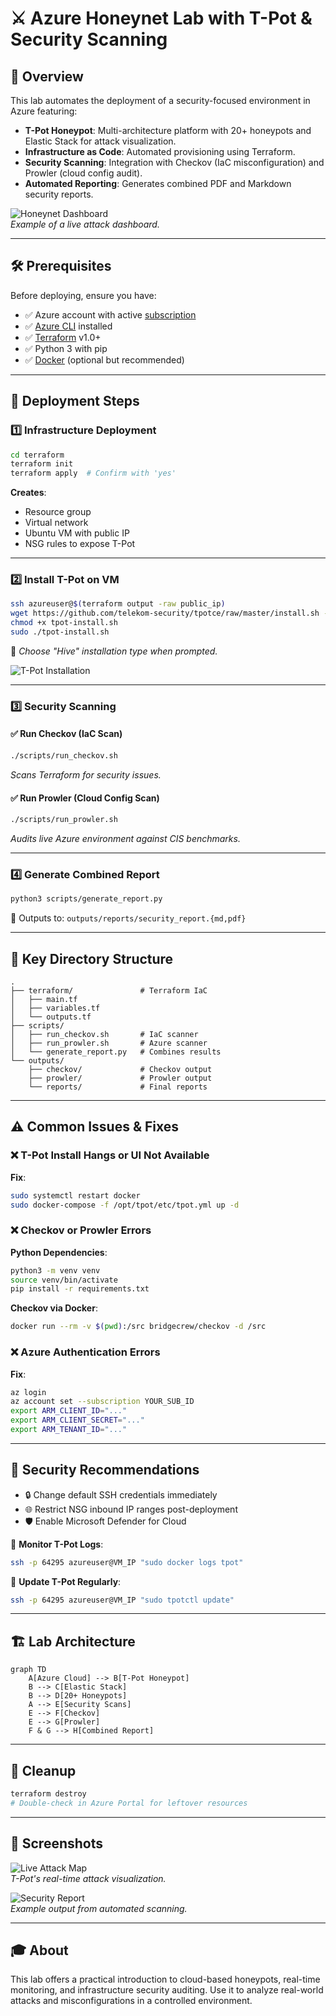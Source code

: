 
# ⚔️ Azure Honeynet Lab with T-Pot & Security Scanning

## 📝 Overview

This lab automates the deployment of a security-focused environment in Azure featuring:

- **T-Pot Honeypot**: Multi-architecture platform with 20+ honeypots and Elastic Stack for attack visualization.
- **Infrastructure as Code**: Automated provisioning using Terraform.
- **Security Scanning**: Integration with Checkov (IaC misconfiguration) and Prowler (cloud config audit).
- **Automated Reporting**: Generates combined PDF and Markdown security reports.

![Honeynet Dashboard](screenshots/honeynet-dashboard.png)  
*Example of a live attack dashboard.*

---

## 🛠️ Prerequisites

Before deploying, ensure you have:

- ✅ Azure account with active [subscription](https://azure.microsoft.com/en-us/pricing/purchase-options/azure-account?icid=azurefreeaccount) 
- ✅ [Azure CLI](https://learn.microsoft.com/en-us/cli/azure/install-azure-cli) installed  
- ✅ [Terraform](https://developer.hashicorp.com/terraform/downloads) v1.0+  
- ✅ Python 3 with pip  
- ✅ [Docker](https://www.docker.com/) (optional but recommended)  

---

## 🚀 Deployment Steps

### 1️⃣ Infrastructure Deployment

```bash
cd terraform
terraform init
terraform apply  # Confirm with 'yes'
```

**Creates**:  
- Resource group  
- Virtual network  
- Ubuntu VM with public IP  
- NSG rules to expose T-Pot  

---

### 2️⃣ Install T-Pot on VM

```bash
ssh azureuser@$(terraform output -raw public_ip)
wget https://github.com/telekom-security/tpotce/raw/master/install.sh -O tpot-install.sh
chmod +x tpot-install.sh
sudo ./tpot-install.sh
```

🔘 *Choose "Hive" installation type when prompted.*

![T-Pot Installation](screenshots/tpot-install.png)

---

### 3️⃣ Security Scanning

#### ✅ Run Checkov (IaC Scan)
```bash
./scripts/run_checkov.sh
```
*Scans Terraform for security issues.*

#### ✅ Run Prowler (Cloud Config Scan)
```bash
./scripts/run_prowler.sh
```
*Audits live Azure environment against CIS benchmarks.*

---

### 4️⃣ Generate Combined Report

```bash
python3 scripts/generate_report.py
```

📁 Outputs to: `outputs/reports/security_report.{md,pdf}`

---

## 🧰 Key Directory Structure

```
.
├── terraform/               # Terraform IaC
│   ├── main.tf
│   ├── variables.tf
│   └── outputs.tf
├── scripts/
│   ├── run_checkov.sh       # IaC scanner
│   ├── run_prowler.sh       # Azure scanner
│   └── generate_report.py   # Combines results
└── outputs/
    ├── checkov/             # Checkov output
    ├── prowler/             # Prowler output
    └── reports/             # Final reports
```

---

## ⚠️ Common Issues & Fixes

### ❌ T-Pot Install Hangs or UI Not Available

**Fix**:
```bash
sudo systemctl restart docker
sudo docker-compose -f /opt/tpot/etc/tpot.yml up -d
```

### ❌ Checkov or Prowler Errors

**Python Dependencies**:
```bash
python3 -m venv venv
source venv/bin/activate
pip install -r requirements.txt
```

**Checkov via Docker**:
```bash
docker run --rm -v $(pwd):/src bridgecrew/checkov -d /src
```

### ❌ Azure Authentication Errors

**Fix**:
```bash
az login
az account set --subscription YOUR_SUB_ID
export ARM_CLIENT_ID="..."
export ARM_CLIENT_SECRET="..."
export ARM_TENANT_ID="..."
```

---

## 🔐 Security Recommendations

- 🔒 Change default SSH credentials immediately
- 🌐 Restrict NSG inbound IP ranges post-deployment
- 🛡️ Enable Microsoft Defender for Cloud

📡 **Monitor T-Pot Logs**:
```bash
ssh -p 64295 azureuser@VM_IP "sudo docker logs tpot"
```

🧼 **Update T-Pot Regularly**:
```bash
ssh -p 64295 azureuser@VM_IP "sudo tpotctl update"
```

---

## 🏗️ Lab Architecture

```mermaid
graph TD
    A[Azure Cloud] --> B[T-Pot Honeypot]
    B --> C[Elastic Stack]
    B --> D[20+ Honeypots]
    A --> E[Security Scans]
    E --> F[Checkov]
    E --> G[Prowler]
    F & G --> H[Combined Report]
```

---

## 🧹 Cleanup

```bash
terraform destroy
# Double-check in Azure Portal for leftover resources
```

---

## 📸 Screenshots

![Live Attack Map](screenshots/attack-map.png)  
*T-Pot's real-time attack visualization.*

![Security Report](screenshots/sample-report.png)  
*Example output from automated scanning.*

---

## 🎓 About

This lab offers a practical introduction to cloud-based honeypots, real-time monitoring, and infrastructure security auditing. Use it to analyze real-world attacks and misconfigurations in a controlled environment.
